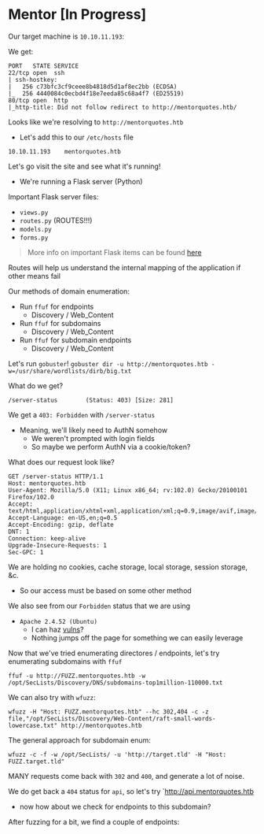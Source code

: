 # Mentor [In Progress]

Our target machine is `10.10.11.193`:

We get:
```
PORT   STATE SERVICE
22/tcp open  ssh
| ssh-hostkey: 
|   256 c73bfc3cf9ceee8b4818d5d1af8ec2bb (ECDSA)
|_  256 4440084c0ecbd4f18e7eeda85c68a4f7 (ED25519)
80/tcp open  http
|_http-title: Did not follow redirect to http://mentorquotes.htb/
```

Looks like we're resolving to `http://mentorquotes.htb`
- Let's add this to our `/etc/hosts` file
```
10.10.11.193    mentorquotes.htb
```

Let's go visit the site and see what it's running!
- We're running a Flask server (Python)

Important Flask server files:
- `views.py`
- `routes.py` (ROUTES!!!)
- `models.py`
- `forms.py`

> More info on important Flask items can be found [here](https://flask.palletsprojects.com/en/2.2.x/patterns/packages/)

Routes will help us understand the internal mapping of the application if other means fail

Our methods of domain enumeration:
- Run `ffuf` for endpoints
    - Discovery / Web_Content
- Run `ffuf` for subdomains
    - Discovery / Web_Content
- Run `ffuf` for subdomain endpoints
    - Discovery / Web_Content

Let's run `gobuster`! 
`gobuster dir -u http://mentorquotes.htb -w=/usr/share/wordlists/dirb/big.txt`

What do we get?
```
/server-status        (Status: 403) [Size: 281]
```

We get a `403: Forbidden` with `/server-status`
- Meaning, we'll likely need to AuthN somehow
    - We weren't prompted with login fields
    - So maybe we perform AuthN via a cookie/token?

What does our request look like?
```
GET /server-status HTTP/1.1
Host: mentorquotes.htb
User-Agent: Mozilla/5.0 (X11; Linux x86_64; rv:102.0) Gecko/20100101 Firefox/102.0
Accept: text/html,application/xhtml+xml,application/xml;q=0.9,image/avif,image/webp,*/*;q=0.8
Accept-Language: en-US,en;q=0.5
Accept-Encoding: gzip, deflate
DNT: 1
Connection: keep-alive
Upgrade-Insecure-Requests: 1
Sec-GPC: 1
```

We are holding no cookies, cache storage, local storage, session storage, &c.
- So our access must be based on some other method


We also see from our `Forbidden` status that we are using 
- `Apache 2.4.52 (Ubuntu)`
    - I can haz [vulns](https://github.com/advisories/GHSA-2hwm-6xjf-3xmx)?
    - Nothing jumps off the page for something we can easily leverage


Now that we've tried enumerating directores / endpoints, let's try enumerating subdomains with `ffuf`
```
ffuf -u http://FUZZ.mentorquotes.htb -w /opt/SecLists/Discovery/DNS/subdomains-top1million-110000.txt
```

We can also try with `wfuzz`:
```
wfuzz -H "Host: FUZZ.mentorquotes.htb" --hc 302,404 -c -z file,"/opt/SecLists/Discovery/Web-Content/raft-small-words-lowercase.txt" http://mentorquotes.htb
```

The general approach for subdomain enum:
```
wfuzz -c -f -w /opt/SecLists/ -u 'http://target.tld' -H "Host: FUZZ.target.tld"
```

MANY requests come back with `302` and `400`, and generate a lot of noise.

We do get back a `404` status for `api`, so let's try `http://api.mentorquotes.htb
- now how about we check for endpoints to this subdomain?

After fuzzing for a bit, we find a couple of endpoints:
```
```

